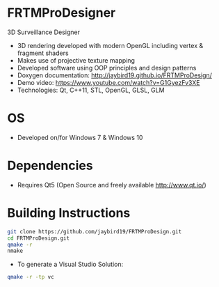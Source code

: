 FRTMProDesigner
===============

3D Surveillance Designer

- 3D rendering developed with modern OpenGL including vertex & fragment shaders
- Makes use of projective texture mapping
- Developed software using OOP principles and design patterns
- Doxygen documentation: http://jaybird19.github.io/FRTMProDesign/
- Demo video: https://www.youtube.com/watch?v=G1GyezFv3XE
- Technologies: Qt, C++11, STL, OpenGL, GLSL, GLM

OS
==
- Developed on/for Windows 7 & Windows 10

Dependencies
============
- Requires Qt5 (Open Source and freely available http://www.qt.io/)

Building Instructions
=====================
```bash
git clone https://github.com/jaybird19/FRTMProDesign.git
cd FRTMProDesign.git
qmake -r
nmake
```

- To generate a Visual Studio Solution:
```bash
qmake -r -tp vc
```
